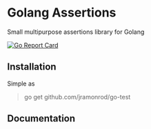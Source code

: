 # Golang Assertions

Small multipurpose assertions library for Golang

[![Go Report Card](https://goreportcard.com/badge/github.com/jramonrod/go-test)](https://goreportcard.com/report/github.com/jramonrod/go-test)

## Installation

Simple as 
> go get github.com/jramonrod/go-test

## Documentation